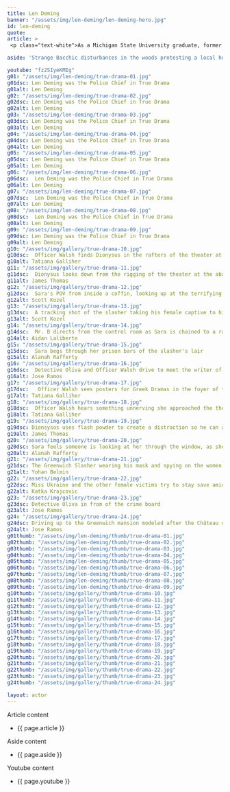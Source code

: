 ```yaml
---
title: Len Deming
banner: "/assets/img/len-deming/len-deming-hero.jpg"
id: len-deming
quote: 
article: >
 <p class="text-white">As a Michigan State University graduate, former U.S. Marine and lawyer with a Juris Doctor, Len was an easy pick to play the the former Chief of Police in True Drama.  </p> <p class="text-white">You can find out more about Len, visit <a href="https://www.lendeming.com/" target="_blank" class="underline mail-link">www.lendeming.com</a></p>

aside: 'Strange Bacchic disturbances in the woods protesting a local horror movie prompt a police investigation. A shadowy figure emerges.  Calling himself the God of Drama, he believes that he can achieve the seemingly impossible goal of returning drama to its original purpose – of preparing citizens for leadership in democracy. As the horror movie spirals out of control, and the Bacchae are consumed in violence - can officer Ailish Walsh discern the truth before a gruesome Greek drama unfolds? <br><br> Director James Thomas creates a Greek tragedy for our time. A horror story that looks at the original role of drama – as the companion invention of democracy – to shed light on how modern media is still working in our lives, in hidden ways, to rip us apart. True Drama is an alarm – a rare moment of clarity – a terrifying jolt - and an invitation to enjoy the true transcendental power of drama to help us envision a better Democracy. '

youtube: "fz2SIyeKMIg"
g01: "/assets/img/len-deming/true-drama-01.jpg"
g01dsc: Len Deming was the Police Chief in True Drama
g01alt: Len Deming 
g02: "/assets/img/len-deming/true-drama-02.jpg"
g02dsc: Len Deming was the Police Chief in True Drama  
g02alt: Len Deming  
g03: "/assets/img/len-deming/true-drama-03.jpg"
g03dsc: Len Deming was the Police Chief in True Drama
g03alt: Len Deming 
g04: "/assets/img/len-deming/true-drama-04.jpg"
g04dsc: Len Deming was the Police Chief in True Drama
g04alt: Len Deming
g05: "/assets/img/len-deming/true-drama-05.jpg"
g05dsc: Len Deming was the Police Chief in True Drama
g05alt: Len Deming  
g06: "/assets/img/len-deming/true-drama-06.jpg"
g06dsc:  Len Deming was the Police Chief in True Drama
g06alt: Len Deming
g07: "/assets/img/len-deming/true-drama-07.jpg"
g07dsc:  Len Deming was the Police Chief in True Drama
g07alt: Len Deming
g08: "/assets/img/len-deming/true-drama-08.jpg"
g08dsc:  Len Deming was the Police Chief in True Drama
g08alt: Len Deming
g09: "/assets/img/len-deming/true-drama-09.jpg"
g09dsc: Len Deming was the Police Chief in True Drama  
g09alt: Len Deming
g10: "/assets/img/gallery/true-drama-10.jpg"
g10dsc:  Officer Walsh finds Dionysus in the rafters of the theater at the abandoned sanitarium  
g10alt: Tatiana Galliher  
g11: "/assets/img/gallery/true-drama-11.jpg"
g11dsc:  Dionysus looks down from the rigging of the theater at the abandoned sanitarium  
g11alt: James Thomas
g12: "/assets/img/gallery/true-drama-12.jpg"
g12dsc:  Sara's POV from inside a coffin, looking up at the terrifying masked slasher 
g12alt: Scott Kozel 
g13: "/assets/img/gallery/true-drama-13.jpg"
g13dsc:  A tracking shot of the slasher taking his female captive to his underground lair 
g13alt: Scott Kozel 
g14: "/assets/img/gallery/true-drama-14.jpg"
g14dsc:  Mr. B directs from the control room as Sara is chained to a rack before being tortured 
g14alt: Aidan Laliberte  
g15: "/assets/img/gallery/true-drama-15.jpg"
g15dsc:  Sara begs through her prison bars of the slasher's lair
g15alt: Alanah Rafferty
g16: "/assets/img/gallery/true-drama-16.jpg"
g16dsc:  Detective Oliva and Officer Walsh drive to meet the writer of the slasher script 
g16alt: Jose Ramos
g17: "/assets/img/gallery/true-drama-17.jpg"
g17dsc:   Officer Walsh sees posters for Greek Dramas in the foyer of the theater at the abandoned sanitarium 
g17alt: Tatiana Galliher 
g18: "/assets/img/gallery/true-drama-18.jpg"
g18dsc:  Officer Walsh hears something unnerving she approached the theater stage 
g18alt: Tatiana Galliher  
g19: "/assets/img/gallery/true-drama-19.jpg"
g19dsc: Dionsysos uses flash powder to create a distraction so he can avoid being tased by police
g19alt: James Thomas
g20: "/assets/img/gallery/true-drama-20.jpg"
g20dsc: Sara feels someone is looking at her through the window, as she showers in the Slasher's house
g20alt: Alanah Rafferty
g21: "/assets/img/gallery/true-drama-21.jpg"
g21dsc: The Greenwich Slasher wearing his mask and spying on the women in the shower
g21alt: Yohan Belmin
g22: "/assets/img/gallery/true-drama-22.jpg"
g22dsc: Miss Ukraine and the other female victims try to stay save amid the chaos on set
g22alt: Katka Krajcovic 
g23: "/assets/img/gallery/true-drama-23.jpg"
g23dsc: Detective Oliva in from of the crime board
g23alt: Jose Ramos
g24: "/assets/img/gallery/true-drama-24.jpg"
g24dsc: Driving up to the Greenwich mansion modeled after the Château de Malmaison in French
g24alt: Jose Ramos
g01thumb: "/assets/img/len-deming/thumb/true-drama-01.jpg"
g02thumb: "/assets/img/len-deming/thumb/true-drama-02.jpg"
g03thumb: "/assets/img/len-deming/thumb/true-drama-03.jpg"
g04thumb: "/assets/img/len-deming/thumb/true-drama-04.jpg"
g05thumb: "/assets/img/len-deming/thumb/true-drama-05.jpg"
g06thumb: "/assets/img/len-deming/thumb/true-drama-06.jpg"
g07thumb: "/assets/img/len-deming/thumb/true-drama-07.jpg"
g08thumb: "/assets/img/len-deming/thumb/true-drama-08.jpg"
g09thumb: "/assets/img/len-deming/thumb/true-drama-09.jpg"
g10thumb: "/assets/img/gallery/thumb/true-drama-10.jpg"
g11thumb: "/assets/img/gallery/thumb/true-drama-11.jpg"
g12thumb: "/assets/img/gallery/thumb/true-drama-12.jpg"
g13thumb: "/assets/img/gallery/thumb/true-drama-13.jpg"
g14thumb: "/assets/img/gallery/thumb/true-drama-14.jpg"
g15thumb: "/assets/img/gallery/thumb/true-drama-15.jpg"
g16thumb: "/assets/img/gallery/thumb/true-drama-16.jpg"
g17thumb: "/assets/img/gallery/thumb/true-drama-17.jpg"
g18thumb: "/assets/img/gallery/thumb/true-drama-18.jpg"
g19thumb: "/assets/img/gallery/thumb/true-drama-19.jpg"
g20thumb: "/assets/img/gallery/thumb/true-drama-20.jpg"
g21thumb: "/assets/img/gallery/thumb/true-drama-21.jpg"
g22thumb: "/assets/img/gallery/thumb/true-drama-22.jpg"
g23thumb: "/assets/img/gallery/thumb/true-drama-23.jpg"
g24thumb: "/assets/img/gallery/thumb/true-drama-24.jpg"

layout: actor
---
```


Article content
* {{ page.article }}

Aside content
* {{ page.aside }}

Youtube content
* {{ page.youtube }}

